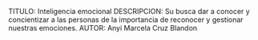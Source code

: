 TITULO: Inteligencia emocional
DESCRIPCION: Su busca dar a conocer y concientizar a las personas de la importancia de reconocer y gestionar nuestras emociones.
AUTOR: Anyi Marcela Cruz Blandon
